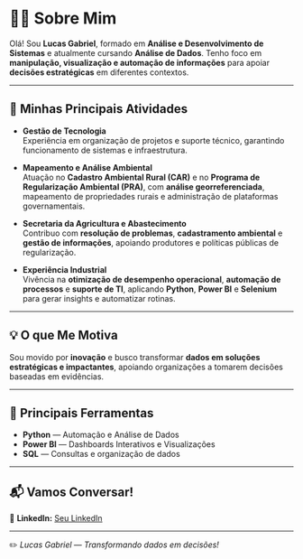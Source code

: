 # 👨‍💻 Sobre Mim

Olá! Sou **Lucas Gabriel**, formado em **Análise e Desenvolvimento de Sistemas** e atualmente cursando **Análise de Dados**. Tenho foco em **manipulação, visualização e automação de informações** para apoiar **decisões estratégicas** em diferentes contextos.

---

## 🚀 Minhas Principais Atividades

- **Gestão de Tecnologia**  
  Experiência em organização de projetos e suporte técnico, garantindo funcionamento de sistemas e infraestrutura.

- **Mapeamento e Análise Ambiental**  
  Atuação no **Cadastro Ambiental Rural (CAR)** e no **Programa de Regularização Ambiental (PRA)**, com **análise georreferenciada**, mapeamento de propriedades rurais e administração de plataformas governamentais.

- **Secretaria da Agricultura e Abastecimento**  
  Contribuo com **resolução de problemas**, **cadastramento ambiental** e **gestão de informações**, apoiando produtores e políticas públicas de regularização.

- **Experiência Industrial**  
  Vivência na **otimização de desempenho operacional**, **automação de processos** e **suporte de TI**, aplicando **Python**, **Power BI** e **Selenium** para gerar insights e automatizar rotinas.

---

## 💡 O que Me Motiva

Sou movido por **inovação** e busco transformar **dados em soluções estratégicas e impactantes**, apoiando organizações a tomarem decisões baseadas em evidências.

---

## 🔧 Principais Ferramentas

- **Python** — Automação e Análise de Dados
- **Power BI** — Dashboards Interativos e Visualizações
- **SQL** — Consultas e organização de dados

---

## 📬 Vamos Conversar!

🔗 **LinkedIn:** [Seu LinkedIn]([https://www.linkedin.com/in/luucasgabriel/])

---

✏️ *Lucas Gabriel — Transformando dados em decisões!*
